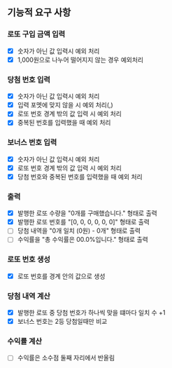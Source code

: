 ## 기능적 요구 사항

### 로또 구입 금액 입력

- [x] 숫자가 아닌 값 입력시 예외 처리
- [x] 1,000원으로 나누어 떨어지지 않는 경우 예외처리

### 당첨 번호 입력

- [x] 숫자가 아닌 값 입력시 예외 처리
- [x] 입력 포멧에 맞지 않을 시 예외 처리(,)
- [x] 로또 번호 경계 밖의 값 입력 시 예외 처리
- [x] 중복된 번호를 입력했을 때 예외 처리

### 보너스 번호 입력

- [x] 숫자가 아닌 값 입력시 예외 처리
- [x] 로또 번호 경계 밖의 값 입력 시 예외 처리
- [x] 당첨 번호와 중복된 번호를 입력했을 때 예외 처리

### 출력

- [x] 발행한 로또 수량을 "0개를 구매했습니다." 형태로 출력
- [x] 발행한 로또 번호를 "[0, 0, 0, 0, 0, 0]" 형태로 출력
- [ ] 당첨 내역을 "0개 일치 (0원) - 0개" 형태로 출력
- [ ] 수익률을 "총 수익률은 00.0%입니다." 형태로 출력

### 로또 번호 생성

- [x] 로또 번호를 경계 안의 값으로 생성

### 당첨 내역 계산

- [x] 발행한 로또 중 당첨 번호가 하나씩 맞을 떄마다 일치 수 +1
- [x] 보너스 번호는 2등 당첨일때만 비교

### 수익률 계산

- [ ] 수익률은 소수점 둘째 자리에서 반올림



